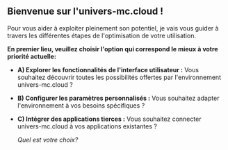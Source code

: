 ##  Bienvenue sur l'univers-mc.cloud ! 

Pour vous aider à exploiter pleinement son potentiel, je vais vous guider à travers les différentes étapes de l'optimisation de votre utilisation. 

**En premier lieu, veuillez choisir l'option qui correspond le mieux à votre priorité actuelle:**

* **A) Explorer les fonctionnalités de l'interface utilisateur :**  Vous souhaitez découvrir toutes les possibilités offertes par l'environnement univers-mc.cloud ?
* **B) Configurer les paramètres personnalisés :** Vous souhaitez adapter l'environnement à vos besoins spécifiques ?
* **C) Intégrer des applications tierces :** Vous souhaitez connecter univers-mc.cloud à vos applications existantes ?
 
  *Quel est votre choix?* 



